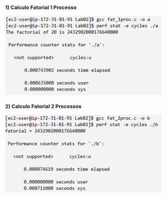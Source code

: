 ### 1) Calculo Fatorial 1 Processo
![](Capturas/Screenshot.png)
### 2) Calculo Fatorial 2 Processos
![](Capturas/Screenshot1.png)
